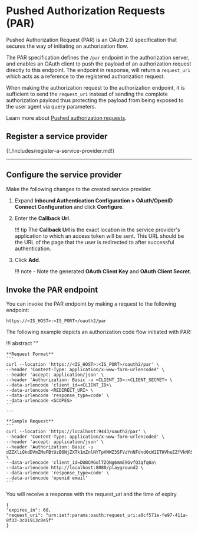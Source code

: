 # Pushed Authorization Requests (PAR)

Pushed Authorization Request (PAR) is an OAuth 2.0 specification that secures the way of initiating an authorization flow.

The PAR specification defines the `/par` endpoint in the authorization server, and enables an OAuth client to push the payload of an authorization request directly to this endpoint. The endpoint in response, will return a `request_uri` which acts as a reference to the registered authorization request.

When making the authorization request to the authorization endpoint, it is sufficient to send the `request_uri` instead of sending the complete authorization payload thus protecting the payload from being exposed to the user agent via query parameters.

Learn more about [Pushed authorization requests]({{base_path}}/references/concepts/authorization/pushed-authorization-requests).

## Register a service provider

{!./includes/register-a-service-provider.md!}

---

## Configure the service provider

Make the following changes to the created service provider.

1. Expand **Inbound Authentication Configuration > OAuth/OpenID Connect Configuration** and click **Configure**.

2. Enter the **Callback Url**.

    !!! tip
        The **Callback Url** is the exact location in the service provider's application to which an access token will be sent. This URL should be the URL of the page that the user is redirected to after successful authentication.

3. Click **Add**.

    !!! note
        - Note the generated **OAuth Client Key** and **OAuth Client Secret**.

## Invoke the PAR endpoint

You can invoke the PAR endpoint by making a request to the following endpoint:

  ``` https://<IS_HOST>:<IS_PORT>/oauth2/par ```

The following example depicts an authorization code flow initiated with PAR:

!!! abstract ""

    **Request Format**
    ```
    curl --location 'https://<IS_HOST>:<IS_PORT>/oauth2/par' \
    --header 'Content-Type: application/x-www-form-urlencoded' \
    --header 'accept: application/json' \
    --header 'Authorization: Basic -u <CLIENT_ID>:<CLIENT_SECRET> \
    --data-urlencode 'client_id=<CLIENT_ID>\
    --data-urlencode <REDIRECT_URI> \
    --data-urlencode 'response_type=code' \
    --data-urlencode <SCOPES>
    ```
    ---

    **Sample Request**
    ```
    curl --location 'https://localhost:9443/oauth2/par' \
    --header 'Content-Type: application/x-www-form-urlencoded' \
    --header 'accept: application/json' \
    --header 'Authorization: Basic -u dZZXliQkdDVmZMeFBtUzB6NjZXTk1mZnlNYTpXWWZ3SFVzYnNFdnd0cW1ETHVheEZfVkNRSndh' \
    --data-urlencode 'client_id=DUBCMGolTZQNg6mmE9GvfQ3qfq8a\
    --data-urlencode http://localhost:8080/playground2 \
    --data-urlencode 'response_type=code' \
    --data-urlencode 'openid email'
    ```

You will receive a response with the request_uri and the time of expiry.

```
{
"expires_in": 60,
"request_uri": "urn:ietf:params:oauth:request_uri:a0cf571e-fe97-411a-8f33-3c01913c0e5f"
}
```


